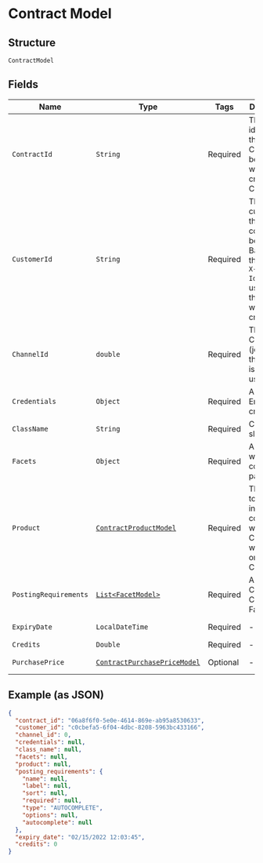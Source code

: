
# Contract Model

## Structure

`ContractModel`

## Fields

| Name | Type | Tags | Description | Getter | Setter |
|  --- | --- | --- | --- | --- | --- |
| `ContractId` | `String` | Required | The identifier of the Contract. To be used when creating a Campaign | String getContractId() | setContractId(String contractId) |
| `CustomerId` | `String` | Required | The customer_id this contract belongs to. Based on the original `X-Customer-Id` header used when the contract was created. | String getCustomerId() | setCustomerId(String customerId) |
| `ChannelId` | `double` | Required | The Channel (job board) the contract is to be used for | double getChannelId() | setChannelId(double channelId) |
| `Credentials` | `Object` | Required | AES Encrypted credentials | Object getCredentials() | setCredentials(Object credentials) |
| `ClassName` | `String` | Required | Channel slug | String getClassName() | setClassName(String className) |
| `Facets` | `Object` | Required | An object with contract parameters | Object getFacets() | setFacets(Object facets) |
| `Product` | [`ContractProductModel`](../../doc/models/contract-product-model.md) | Required | The Product to be used in combination with the Contract when ordering a Campaign. | ContractProductModel getProduct() | setProduct(ContractProductModel product) |
| `PostingRequirements` | [`List<FacetModel>`](../../doc/models/facet-model.md) | Required | A list of the Contract Channel's Facets | List<FacetModel> getPostingRequirements() | setPostingRequirements(List<FacetModel> postingRequirements) |
| `ExpiryDate` | `LocalDateTime` | Required | - | LocalDateTime getExpiryDate() | setExpiryDate(LocalDateTime expiryDate) |
| `Credits` | `Double` | Required | - | Double getCredits() | setCredits(Double credits) |
| `PurchasePrice` | [`ContractPurchasePriceModel`](../../doc/models/contract-purchase-price-model.md) | Optional | - | ContractPurchasePriceModel getPurchasePrice() | setPurchasePrice(ContractPurchasePriceModel purchasePrice) |

## Example (as JSON)

```json
{
  "contract_id": "06a8f6f0-5e0e-4614-869e-ab95a8530633",
  "customer_id": "c0cbefa5-6f04-4dbc-8208-5963bc433166",
  "channel_id": 0,
  "credentials": null,
  "class_name": null,
  "facets": null,
  "product": null,
  "posting_requirements": {
    "name": null,
    "label": null,
    "sort": null,
    "required": null,
    "type": "AUTOCOMPLETE",
    "options": null,
    "autocomplete": null
  },
  "expiry_date": "02/15/2022 12:03:45",
  "credits": 0
}
```


